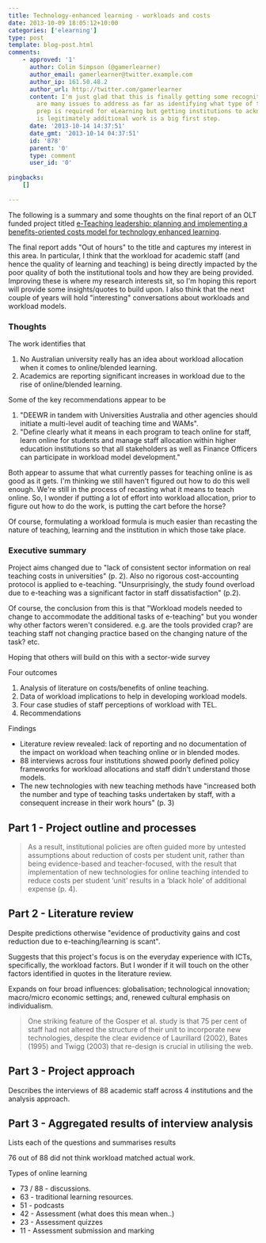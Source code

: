 ```yaml
---
title: Technology-enhanced learning - workloads and costs
date: 2013-10-09 18:05:12+10:00
categories: ['elearning']
type: post
template: blog-post.html
comments:
    - approved: '1'
      author: Colin Simpson (@gamerlearner)
      author_email: gamerlearner@twitter.example.com
      author_ip: 161.50.48.2
      author_url: http://twitter.com/gamerlearner
      content: I'm just glad that this is finally getting some recognition - clearly there
        are many issues to address as far as identifying what type of teaching and teaching
        prep is required for eLearning but getting institutions to acknowledge that this
        is legitimately additional work is a big first step.
      date: '2013-10-14 14:37:51'
      date_gmt: '2013-10-14 04:37:51'
      id: '878'
      parent: '0'
      type: comment
      user_id: '0'
    
pingbacks:
    []
    
---
```

The following is a summary and some thoughts on the final report of an OLT funded project titled [e-Teaching leadership: planning and implementing a benefits-oriented costs model for technology enhanced learning](http://www.olt.gov.au/project-e-teaching-leadership-une-2009).

The final report adds "Out of hours" to the title and captures my interest in this area. In particular, I think that the workload for academic staff (and hence the quality of learning and teaching) is being directly impacted by the poor quality of both the institutional tools and how they are being provided. Improving these is where my research interests sit, so I'm hoping this report will provide some insights/quotes to build upon. I also think that the next couple of years will hold "interesting" conversations about workloads and workload models.

### Thoughts

The work identifies that

1. No Australian university really has an idea about workload allocation when it comes to online/blended learning.
2. Academics are reporting significant increases in workload due to the rise of online/blended learning.

Some of the key recommendations appear to be

1. "DEEWR in tandem with Universities Australia and other agencies should initiate a multi-level audit of teaching time and WAMs".
2. "Define clearly what it means in each program to teach online for staff, learn online for students and manage staff allocation within higher education institutions so that all stakeholders as well as Finance Officers can participate in workload model development."

Both appear to assume that what currently passes for teaching online is as good as it gets. I'm thinking we still haven't figured out how to do this well enough. We're still in the process of recasting what it means to teach online. So, I wonder if putting a lot of effort into workload allocation, prior to figure out how to do the work, is putting the cart before the horse?

Of course, formulating a workload formula is much easier than recasting the nature of teaching, learning and the institution in which those take place.

### Executive summary

Project aims changed due to "lack of consistent sector information on real teaching costs in universities" (p. 2). Also no rigorous cost-accounting protocol is applied to e-teaching. "Unsurprisingly, the study found overload due to e-teaching was a significant factor in staff dissatisfaction" (p.2).

Of course, the conclusion from this is that "Workload models needed to change to accommodate the additional tasks of e-teaching" but you wonder why other factors weren't considered. e.g. are the tools provided crap? are teaching staff not changing practice based on the changing nature of the task? etc.

Hoping that others will build on this with a sector-wide survey

Four outcomes

1. Analysis of literature on costs/benefits of online teaching.
2. Data of workload implications to help in developing workload models.
3. Four case studies of staff perceptions of workload with TEL.
4. Recommendations

Findings

- Literature review revealed: lack of reporting and no documentation of the impact on workload when teaching online or in blended modes.
- 88 interviews across four institutions showed poorly defined policy frameworks for workload allocations and staff didn't understand those models.
- The new technologies with new teaching methods have "increased both the number and type of teaching tasks undertaken by staff, with a consequent increase in their work hours" (p. 3)

## Part 1 - Project outline and processes

> As a result, institutional policies are often guided more by untested assumptions about reduction of costs per student unit, rather than being evidence-based and teacher-focused, with the result that implementation of new technologies for online teaching intended to reduce costs per student ‘unit’ results in a ‘black hole’ of additional expense (p. 4).

## Part 2 - Literature review

Despite predictions otherwise "evidence of productivity gains and cost reduction due to e-teaching/learning is scant".

Suggests that this project's focus is on the everyday experience with ICTs, specifically, the workload factors. But I wonder if it will touch on the other factors identified in quotes in the literature review.

Expands on four broad influences: globalisation; technological innovation; macro/micro economic settings; and, renewed cultural emphasis on individualism.

> One striking feature of the Gosper et al. study is that 75 per cent of staff had not altered the structure of their unit to incorporate new technologies, despite the clear evidence of Laurillard (2002), Bates (1995) and Twigg (2003) that re-design is crucial in utilising the web.

## Part 3 - Project approach

Describes the interviews of 88 academic staff across 4 institutions and the analysis approach.

## Part 3 - Aggregated results of interview analysis

Lists each of the questions and summarises results

76 out of 88 did not think workload matched actual work.

Types of online learning

- 73 / 88 - discussions.
- 63 - traditional learning resources.
- 51 - podcasts
- 42 - Assessment (what does this mean when..)
- 23 - Assessment quizzes
- 11 - Assessment submission and marking
